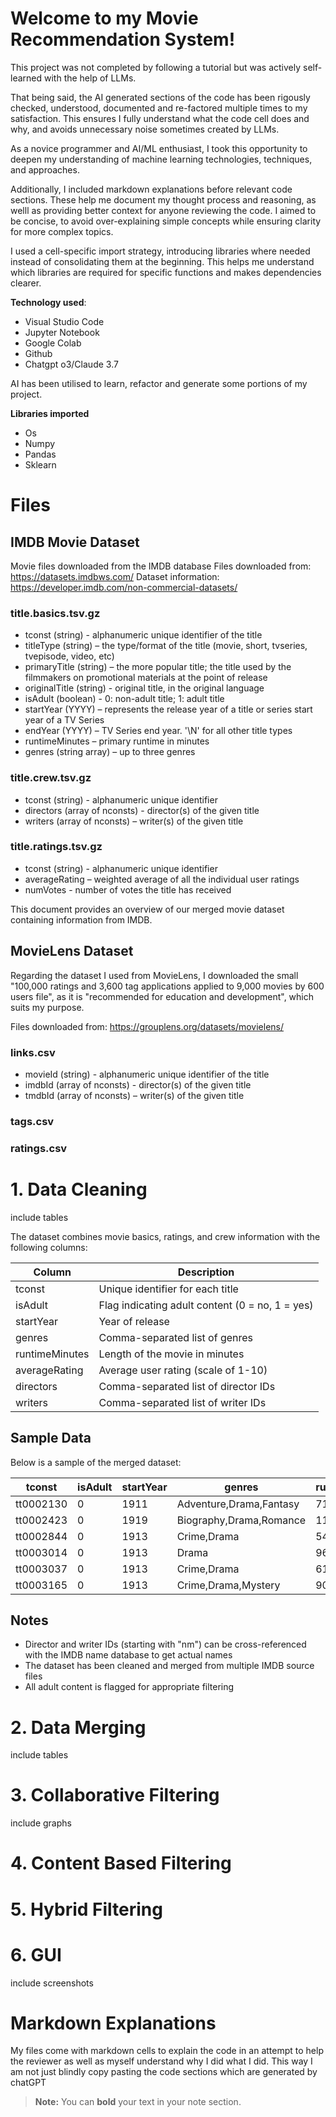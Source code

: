 # Welcome to my Movie Recommendation System!

This project was not completed by following a tutorial but was actively self-learned with the help of LLMs.

That being said, the AI generated sections of the code has been rigously checked, understood, documented and re-factored multiple times to my satisfaction. This ensures I fully understand what the code cell does and why, and avoids unnecessary noise sometimes created by LLMs. 

As a novice programmer and AI/ML enthusiast, I took this opportunity to deepen my understanding of machine learning technologies, techniques, and approaches. 


Additionally, I included markdown explanations before relevant code sections. These help me document my thought process and reasoning, as welll as providing better context for anyone reviewing the code. I aimed to be concise, to avoid over-explaining simple concepts while ensuring clarity for more complex topics.

I used a cell-specific import strategy, introducing libraries where needed instead of consolidating them at the beginning. This helps me understand which libraries are required for specific functions and makes dependencies clearer.



**Technology used**:
- Visual Studio Code
- Jupyter Notebook
- Google Colab
- Github
- Chatgpt o3/Claude 3.7

AI has been utilised to learn, refactor and generate some portions of my project. 

**Libraries imported**
- Os
- Numpy
- Pandas
- Sklearn

# Files

## IMDB Movie Dataset

Movie files downloaded from the IMDB database
Files downloaded from: https://datasets.imdbws.com/
Dataset information: https://developer.imdb.com/non-commercial-datasets/


### **title.basics.tsv.gz**
-   tconst (string) - alphanumeric unique identifier of the title
-   titleType (string) – the type/format of the title (movie, short, tvseries, tvepisode, video, etc)
-   primaryTitle (string) – the more popular title; the title used by the filmmakers on promotional materials at the point of release
-   originalTitle (string) - original title, in the original language
-   isAdult (boolean) - 0: non-adult title; 1: adult title
-   startYear (YYYY) – represents the release year of a title or series start year of a TV Series
-   endYear (YYYY) – TV Series end year. '\N' for all other title types
-   runtimeMinutes – primary runtime in minutes
-   genres (string array) – up to three genres 

### **title.crew.tsv.gz**
-   tconst (string) - alphanumeric unique identifier
-   directors (array of nconsts) - director(s) of the given title
-   writers (array of nconsts) – writer(s) of the given title

### **title.ratings.tsv.gz**
-   tconst (string) - alphanumeric unique identifier
-   averageRating – weighted average of all the individual user ratings
-   numVotes - number of votes the title has received


This document provides an overview of our merged movie dataset containing information from IMDB.

## MovieLens Dataset


Regarding the dataset I used from MovieLens, I downloaded the small "100,000 ratings and 3,600 tag applications applied to 9,000 movies by 600 users file", as it is "recommended for education and development", which suits my purpose.

Files downloaded from: 
https://grouplens.org/datasets/movielens/


### **links.csv**

- movieId (string) - alphanumeric unique identifier of the title
- imdbId (array of nconsts) - director(s) of the given title
- tmdbId (array of nconsts) – writer(s) of the given title


### **tags.csv**

### **ratings.csv**



# 1. Data Cleaning

include tables



The dataset combines movie basics, ratings, and crew information with the following columns:

| Column | Description |
|--------|-------------|
| tconst | Unique identifier for each title |
| isAdult | Flag indicating adult content (0 = no, 1 = yes) |
| startYear | Year of release |
| genres | Comma-separated list of genres |
| runtimeMinutes | Length of the movie in minutes |
| averageRating | Average user rating (scale of 1-10) |
| directors | Comma-separated list of director IDs |
| writers | Comma-separated list of writer IDs |

## Sample Data

Below is a sample of the merged dataset:

| tconst | isAdult | startYear | genres | runtimeMinutes | averageRating | directors | writers |
|--------|---------|-----------|--------|---------------|--------------|-----------|---------|
| tt0002130 | 0 | 1911 | Adventure,Drama,Fantasy | 71 | 7.0 | nm0078205,nm0655824,nm0209738 | nm0019604 |
| tt0002423 | 0 | 1919 | Biography,Drama,Romance | 113 | 6.6 | nm0523932 | nm0266183,nm0473134 |
| tt0002844 | 0 | 1913 | Crime,Drama | 54 | 6.9 | nm0275421 | nm0019855,nm0275421,nm0816232 |
| tt0003014 | 0 | 1913 | Drama | 96 | 7.0 | nm0803705 | nm0472236,nm0803705 |
| tt0003037 | 0 | 1913 | Crime,Drama | 61 | 6.9 | nm0275421 | nm0019855,nm0275421,nm0816232 |
| tt0003165 | 0 | 1913 | Crime,Drama,Mystery | 90 | 6.9 | nm0275421 | nm0019855,nm0275421,nm0816232 |

## Notes

- Director and writer IDs (starting with "nm") can be cross-referenced with the IMDB name database to get actual names
- The dataset has been cleaned and merged from multiple IMDB source files
- All adult content is flagged for appropriate filtering

# 2. Data Merging 

include tables

# 3. Collaborative Filtering

include graphs

# 4. Content Based Filtering

# 5. Hybrid Filtering

# 6. GUI

include screenshots

# Markdown Explanations

My files come with markdown cells to explain the code in an attempt to help the reviewer as well as myself understand why I did what I did. This way I am not just blindly copy pasting the code sections which are generated by chatGPT


> **Note:** You can **bold** your text in your note section.


